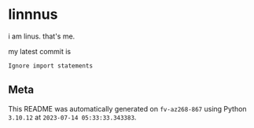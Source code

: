 # linnnus

i am linus. that's me.

my latest commit is

```
Ignore import statements
```

## Meta

This README was automatically generated on `fv-az268-867` using Python
`3.10.12` at `2023-07-14 05:33:33.343383`.

